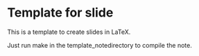 # Template for slide #

This is a template to create slides in LaTeX.

Just run make in the template_notedirectory to compile the note.

